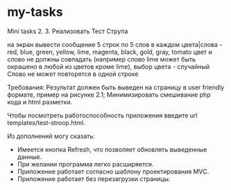 # my-tasks
Mini tasks
2. 
3. Реализовать Тест Струпа

на экран вывести сообщение 5 строк по 5 слов в каждом
цвета|слова - red, blue, green, yellow, lime, magenta, black, gold, gray, tomato
цвет и слово не должны совпадать (например слово lime может быть окрашено в любой из цветов кроме lime), выбор цвета - случайный
Слово не может повторятся в одной строке

Требования:
Результат должен быть выведен на страницу в user friendly формате, пример на рисунке 2.1;
Минимизировать смешивание php кода и html разметки.


Чтобы посмотреть работоспособность приложения введите url templates/test-stroop.html.

Из дополнений могу сказать:
- Имеется кнопка Refresh, что позволяет обновлять выведенные данные.
- При желании программа легко расширяется.
- Приложение работает согласно шаблону проектирования MVC.
- Приложение работает без перезагрузки страницы.